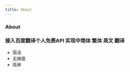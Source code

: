 ```yaml
---
title: About
---
```


<div class="text-center">
  <!-- You can use Vue components inside markdown -->
  <div i-carbon-dicom-overlay class="text-4xl -mb-6 m-auto" />
  <h3>About</h3>
</div>

### 接入百度翻译个人免费API 实现中简体 繁体 英文 翻译 
- 简洁
- 无弹窗
- 简单



